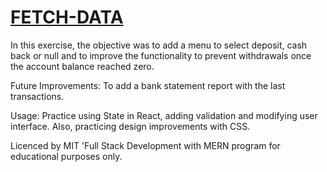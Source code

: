 # [FETCH-DATA](https://danilocanuto.github.io/FETCH-DATA/)
<file src="standalone.html"/>

In this exercise, the objective was to add a menu to select deposit, cash back or null and to improve the functionality to prevent withdrawals once the account balance reached zero. 

Future Improvements: To add a bank statement report with the last transactions.

Usage: Practice using State in React, adding validation and modifying user interface. Also, practicing design improvements with CSS. 

Licenced by MIT 'Full Stack Development with MERN program for educational purposes only.
